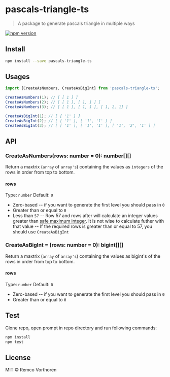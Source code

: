 # pascals-triangle-ts

> A package to generate pascals triangle in multiple ways

[![npm version](https://img.shields.io/npm/v/pascals-triangle-ts.svg)](https://npmjs.org/package/pascals-triangle-ts)

## Install

```bash
npm install --save pascals-triangle-ts
```

## Usages

```js
import {CreateAsNumbers, CreateAsBigInt} from 'pascals-triangle-ts';

CreateAsNumbers(1); // [ [ 1 ] ]
CreateAsNumbers(2); // [ [ 1 ], [ 1, 1 ] ]
CreateAsNumbers(3); // [ [ 1 ], [ 1, 1 ], [ 1, 2, 1] ]

CreateAsBigInt(1); // [ [ '1' ] ]
CreateAsBigInt(2); // [ [ '1' ], [ '1', '1' ] ]
CreateAsBigInt(3); // [ [ '1' ], [ '1', '1' ], [ '1', '2', '1' ] ]
```

## API

### CreateAsNumbers(rows: number = 0): number[][]

Return a maxtrix (`array` of `array's`) containing the values as `integers` of the rows in order from top to bottom.

#### rows

Type: `number`
Default: `0`

- Zero-based
-- if you want to generate the first level you should pass in `0`
- Greater than or equal to `0`
- Less than `57`
-- Row 57 and rows after will calculate an integer values greater than [safe maximum integer](https://developer.mozilla.org/en-US/docs/Web/JavaScript/Reference/Global_Objects/Number/MAX_SAFE_INTEGER). It is not wise to calculate futher with that value
-- If the required rows is greater than or equal to 57, you should use `CreateAsBigInt`

### CreateAsBigInt = (rows: number = 0): bigint[][]

Return a maxtrix (`array` of `array's`) containing the values as bigint's of the rows in order from top to bottom.

#### rows

Type: `number`
Default: `0`

- Zero-based
-- if you want to generate the first level you should pass in `0`
- Greater than or equal to `0`

## Test

Clone repo, open prompt in repo directory and run following commands:

```bash
npm install
npm test
```

## License

MIT © Remco Vorthoren
